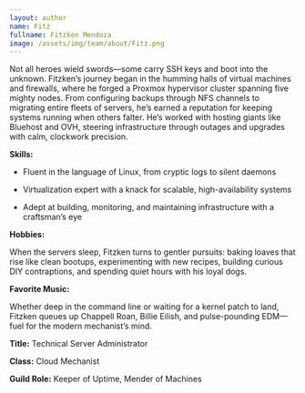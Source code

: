 ```yaml
---
layout: author
name: Fitz
fullname: Fitzken Mendoza
image: /assets/img/team/about/Fitz.png
---
```

Not all heroes wield swords—some carry SSH keys and boot into the unknown. Fitzken’s journey began in the humming halls of virtual machines and firewalls, where he forged a Proxmox hypervisor cluster spanning five mighty nodes. From configuring backups through NFS channels to migrating entire fleets of servers, he’s earned a reputation for keeping systems running when others falter. He’s worked with hosting giants like Bluehost and OVH, steering infrastructure through outages and upgrades with calm, clockwork precision.


**Skills:**

- Fluent in the language of Linux, from cryptic logs to silent daemons

- Virtualization expert with a knack for scalable, high-availability systems

- Adept at building, monitoring, and maintaining infrastructure with a craftsman’s eye


**Hobbies:**

When the servers sleep, Fitzken turns to gentler pursuits: baking loaves that rise like clean bootups, experimenting with new recipes, building curious DIY contraptions, and spending quiet hours with his loyal dogs.


**Favorite Music:**

Whether deep in the command line or waiting for a kernel patch to land, Fitzken queues up Chappell Roan, Billie Eilish, and pulse-pounding EDM—fuel for the modern mechanist’s mind.

<!--split-->

**Title:** Technical Server Administrator

**Class:** Cloud Mechanist

**Guild Role:** Keeper of Uptime, Mender of Machines

